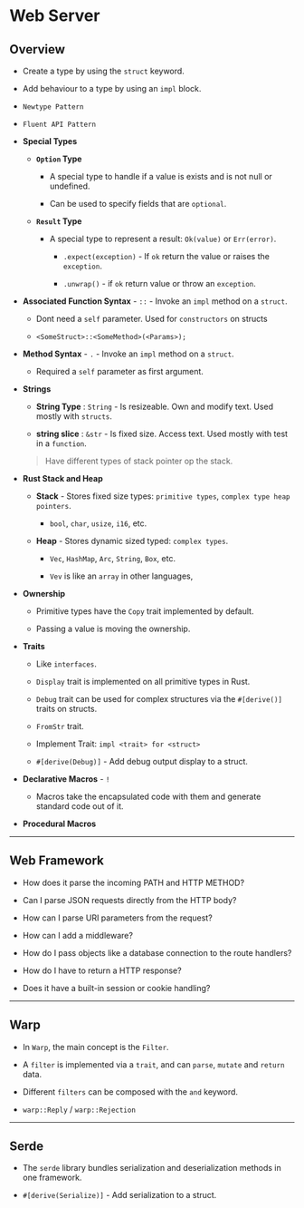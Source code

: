# Web Server

## Overview

* Create a type by using the `struct` keyword.

* Add behaviour to a type by using an `impl` block.

* `Newtype Pattern`

* `Fluent API Pattern`

* __Special Types__

    * __`Option` Type__

        * A special type to handle if a value is exists and is not null or undefined.

        * Can be used to specify fields that are `optional`.

    * __`Result` Type__

        * A special type to represent a result: `Ok(value)` or `Err(error)`.

            * `.expect(exception)` - If `ok` return the value or raises the `exception`.

            * `.unwrap()` - if `ok` return value or throw an `exception`.

* __Associated Function Syntax__ - `::`  - Invoke an `impl` method on a `struct`.

    * Dont need a `self` parameter. Used for `constructors` on structs

    * `<SomeStruct>::<SomeMethod>(<Params>);`

* __Method Syntax__ - `.` - Invoke an `impl` method on a `struct`.

    * Required a `self` parameter as first argument.

* __Strings__

    * __String Type__ : `String` - Is resizeable. Own and modify text. Used mostly with `structs`.

    * __string slice__ : `&str` - Is fixed size. Access text. Used mostly with test in a `function`.

    > Have different types of stack pointer op the stack.

* __Rust Stack and Heap__

    * __Stack__ - Stores fixed size types: `primitive types`, `complex type heap pointers`.

        * `bool`, `char`, `usize`, `i16`, etc.

    * __Heap__ - Stores dynamic sized typed: `complex types`.

        * `Vec`, `HashMap`, `Arc`, `String`, `Box`, etc.

        * `Vev` is like an `array` in other languages,

* __Ownership__

    * Primitive types have the `Copy` trait implemented by default.

    * Passing a value is moving the ownership.

* __Traits__

    * Like `interfaces`.

    * `Display` trait is implemented on all primitive types in Rust.

    * `Debug` trait can be used for complex structures via the `#[derive()]` traits on structs.

    * `FromStr` trait.

    * Implement Trait: `impl <trait> for <struct>`

    * `#[derive(Debug)]` - Add debug output display to a struct.
    
* __Declarative Macros__ - `!`

    * Macros take the encapsulated code with them and generate standard code out of it.

* __Procedural Macros__

---

## Web Framework

* How does it parse the incoming PATH and HTTP METHOD?

* Can I parse JSON requests directly from the HTTP body?

* How can I parse URI parameters from the request?

* How can I add a middleware?

* How do I pass objects like a database connection to the route handlers?

* How do I have to return a HTTP response?

* Does it have a built-in session or cookie handling?

---

## Warp

* In `Warp`, the main concept is the `Filter`. 

* A `filter` is implemented via a `trait`, and can `parse`, `mutate` and `return` data.

* Different `filters` can be composed with the `and` keyword.

* `warp::Reply` / `warp::Rejection`

---

## Serde

* The `serde` library bundles serialization and deserialization methods in one framework.

* `#[derive(Serialize)]` - Add serialization to a struct.

